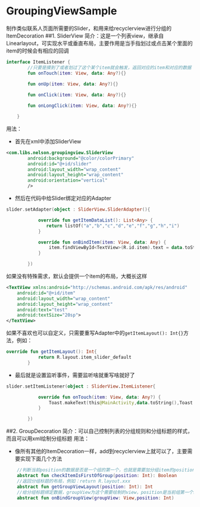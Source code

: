# GroupingViewSample
制作类似联系人页面所需要的Slider，和用来给recyclerview进行分组的ItemDecoration
##1. SliderView
简介：这是一个列表view，继承自Linearlayout，可实现水平或垂直布局，主要作用是当手指划过或点击某个里面的item的时候会有相应的回调
```kotlin
interface ItemListener {
        //只要是摸到了或者划过了这个某个item就会触发，返回对应的item和对应的数据
        fun onTouch(item: View, data: Any?){}
        
        fun onUp(item: View, data: Any?){}

        fun onClick(item: View, data: Any?){}

        fun onLongClick(item: View, data: Any?){}

    }
```
用法： 
* 首先在xml中添加SliderView
```xml
<com.libs.nelson.groupingview.SliderView
        android:background="@color/colorPrimary"
        android:id="@+id/slider"
        android:layout_width="wrap_content"
        android:layout_height="wrap_content"
        android:orientation="vertical"
        />
``` 
* 然后在代码中给Slider绑定对应的Adapter
```kotlin
slider.setAdapter(object : SliderView.SliderAdapter(){

            override fun getItemDataList(): List<Any> {
               return listOf("a","b","c","d","e","f","g","h","i")
            }

            override fun onBindItem(item: View, data: Any) {
                item.findViewById<TextView>(R.id.item).text = data.toString()
            }

        })
```
如果没有特殊需求，默认会提供一个item的布局，大概长这样
```xml
<TextView xmlns:android="http://schemas.android.com/apk/res/android"
    android:id="@+id/item"
    android:layout_width="wrap_content"
    android:layout_height="wrap_content"
    android:text="test"
    android:textSize="20sp">
</TextView>
```
如果不喜欢也可以自定义，只需要重写Adapter中的`getItemLayout(): Int{}`方法，例如：
```kotlin
override fun getItemLayout(): Int{
            return R.layout.item_slider_default
        }
```
* 最后就是设置监听事件，需要监听啥就重写啥就好了
```kotlin
slider.setItemListener(object : SliderView.ItemListener{

            override fun onTouch(item: View, data: Any?) {
                Toast.makeText(this@MainActivity,data.toString(),Toast.LENGTH_SHORT).show()
            }

        })
```
##2. GroupDecoration
简介：可以自己控制列表的分组规则和分组标题的样式，而且可以用xml绘制分组标题
用法：
* 像所有其他的ItemDecoration一样，add到recyclerview上就可以了，主要需要实现下面几个方法
```kotlin
    //判断当前position的数据是否是一个组的第一个，也就是需要加分组item的position
    abstract fun checkItemIsFirstOfGroup(position: Int): Boolean
    //返回分组标题的布局，例如：return R.layout.xxx
    abstract fun getGroupViewLayout(position: Int): Int
    //给分组标题绑定数据，groupView为这个需要绘制的view，position是当前组第一个item的位置
    abstract fun onBindGroupView(groupView: View,position: Int)
```
